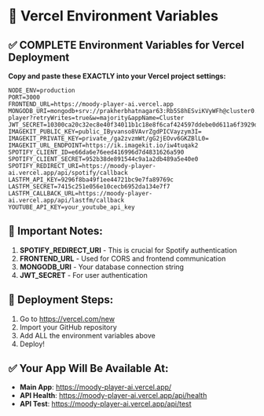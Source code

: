 # 🔑 Vercel Environment Variables

## ✅ COMPLETE Environment Variables for Vercel Deployment

**Copy and paste these EXACTLY into your Vercel project settings:**

```
NODE_ENV=production
PORT=3000
FRONTEND_URL=https://moody-player-ai.vercel.app
MONGODB_URI=mongodb+srv://prakherbhatnagar63:Rb5S8hESviKVyWFh@cluster0.f6cxzao.mongodb.net/moody-player?retryWrites=true&w=majority&appName=Cluster
JWT_SECRET=10300ca20c32ec8e40f34011b1c18e8f6caf424597ddebe0d611a6f3929d0bebb34b6e0719b4d5b8c5c4a44831fd765345efe497685f9653f7418595fa62753e
IMAGEKIT_PUBLIC_KEY=public_IByvanso8VAvrZgdPICVayzym3I=
IMAGEKIT_PRIVATE_KEY=private_/ga2zvzmWt/gG2jEOvv6GKZBlL0=
IMAGEKIT_URL_ENDPOINT=https://ik.imagekit.io/iw4tuqak2
SPOTIFY_CLIENT_ID=e66da6e76eed416996d7d4831626a590
SPOTIFY_CLIENT_SECRET=952b38de891544c9a1a2db489a5e40e0
SPOTIFY_REDIRECT_URI=https://moody-player-ai.vercel.app/api/spotify/callback
LASTFM_API_KEY=9296f8ba49f1ee44721bc9e7fa89769c
LASTFM_SECRET=7415c251e056e10cecb6952da134e7f7
LASTFM_CALLBACK_URL=https://moody-player-ai.vercel.app/api/lastfm/callback
YOUTUBE_API_KEY=your_youtube_api_key
```

## 🎯 Important Notes:

1. **SPOTIFY_REDIRECT_URI** - This is crucial for Spotify authentication
2. **FRONTEND_URL** - Used for CORS and frontend communication
3. **MONGODB_URI** - Your database connection string
4. **JWT_SECRET** - For user authentication

## 🚀 Deployment Steps:

1. Go to https://vercel.com/new
2. Import your GitHub repository
3. Add ALL the environment variables above
4. Deploy!

## ✅ Your App Will Be Available At:
- **Main App**: https://moody-player-ai.vercel.app/
- **API Health**: https://moody-player-ai.vercel.app/api/health
- **API Test**: https://moody-player-ai.vercel.app/api/test
